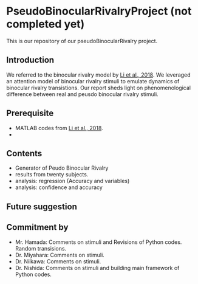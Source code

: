 # PseudoBinocularRivalryProject (not completed yet)
This is our repository of our pseudoBinocularRivalry project.

## Introduction

We referred to the binocular rivalry model by [Li et al., 2018](http://www.pnas.org/content/114/30/E6192). We leveraged an attention model of binocular rivalry stimuli to emulate dynamics of binocular rivalry transistions. Our report sheds light on phenomenological difference between real and peusdo binocular rivalry stimuli.


## Prerequisite
- MATLAB codes from [Li et al., 2018](http://www.pnas.org/content/114/30/E6192).
- 

## Contents
- Generator of Peudo Binocular Rivalry
- results from twenty subjects.
- analysis: regression (Accuracy and variables)
- analysis: confidence and accuracy

## Future suggestion

## Commitment by
- Mr. Hamada: Comments on stimuli and Revisions of Python codes. Random transisions.
- Dr. Miyahara: Comments on stimuli.
- Dr. Niikawa: Comments on stimuli.
- Dr. Nishida: Comments on stimuli and building main framework of Python codes.

#

